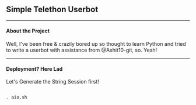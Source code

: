 ## Simple Telethon Userbot

------------------------------------------

#### About the Project

Well, I've been free & crazily bored up so thought to learn Python and tried to write a userbot with assistance from @Ashit10-git, so. Yeah!

------------------------------------------

#### Deployment? Here Lad

Let's Generate the String Session first!

```bash

. aio.sh

```
